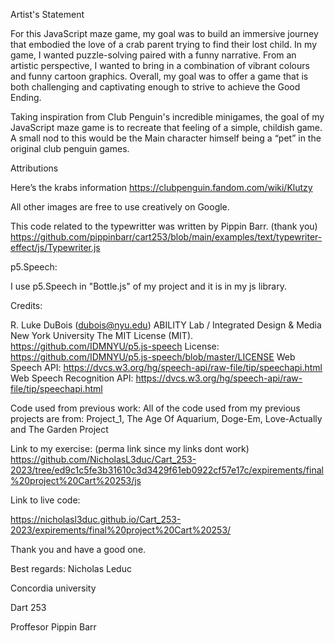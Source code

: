 Artist's Statement

For this JavaScript maze game, my goal was to build an immersive journey that embodied the love of a crab parent trying to find their lost child. In my game, I wanted puzzle-solving paired with a funny narrative. From an artistic perspective, I wanted to bring in a combination of vibrant colours and funny cartoon graphics. Overall, my goal was to offer a game that is both challenging and captivating enough to strive to achieve the Good Ending.

Taking inspiration from Club Penguin's incredible minigames, the goal of my JavaScript maze game is to recreate that feeling of a simple, childish game. A small nod to this would be the Main character himself being a “pet” in the original club penguin games.


Attributions

Here’s the krabs information
https://clubpenguin.fandom.com/wiki/Klutzy


All other images are free to use creatively on Google.


This code related to the typewritter was written by Pippin Barr. (thank you)
https://github.com/pippinbarr/cart253/blob/main/examples/text/typewriter-effect/js/Typewriter.js 


p5.Speech:

I use p5.Speech in "Bottle.js" of my project and it is in my js library.

Credits:

R. Luke DuBois (dubois@nyu.edu)
ABILITY Lab / Integrated Design & Media
New York University
The MIT License (MIT).
https://github.com/IDMNYU/p5.js-speech
License: https://github.com/IDMNYU/p5.js-speech/blob/master/LICENSE
Web Speech API: https://dvcs.w3.org/hg/speech-api/raw-file/tip/speechapi.html 
Web Speech Recognition API: https://dvcs.w3.org/hg/speech-api/raw-file/tip/speechapi.html


Code used from previous work:
All of the code used from my previous projects are from:
Project_1, The Age Of Aquarium, Doge-Em, Love-Actually and The Garden Project


Link to my exercise: 
(perma link since my links dont work)
https://github.com/NicholasL3duc/Cart_253-2023/tree/ed9c1c5fe3b31610c3d3429f61eb0922cf57e17c/expirements/final%20project%20Cart%20253/js


Link to live code:

https://nicholasl3duc.github.io/Cart_253-2023/expirements/final%20project%20Cart%20253/


Thank you and have a good one.

Best regards: Nicholas Leduc

Concordia university

Dart 253

Proffesor Pippin Barr


